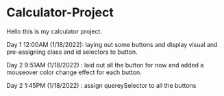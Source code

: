 # Calculator-Project

Hello this is my calculator project.

Day 1 12:00AM (1/18/2022): laying out some buttons and display visual and pre-assigning class and id selectors to button. 

Day 2 9:51AM (1/18/2022) : laid out all the button for now and added a mouseover color change effect for each button.

Day 2 1:45PM (1/18/2022) : assign quereySelector to all the buttons